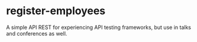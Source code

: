 # register-employees
A simple API REST for experiencing API testing frameworks, but use in talks and conferences as well.
